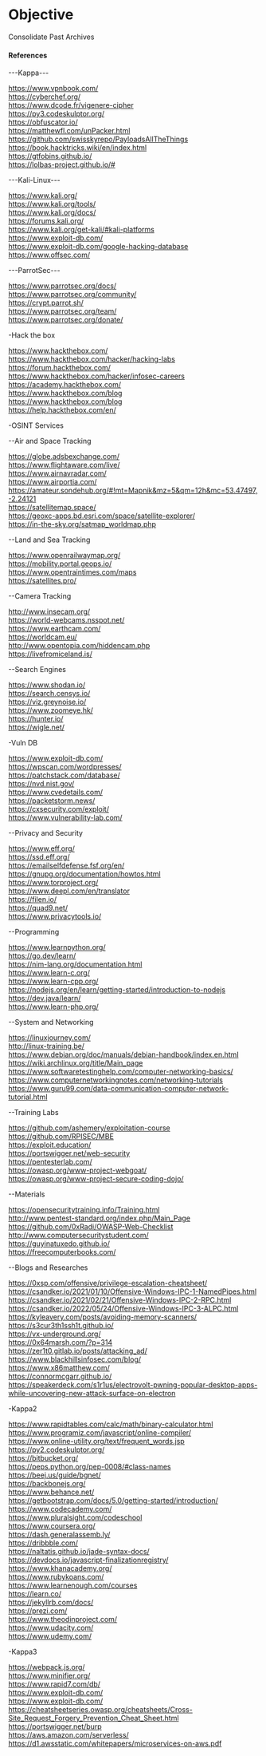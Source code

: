 # Objective

Consolidate Past Archives<br>

#### References

---Kappa---

https://www.vpnbook.com/<br>
https://cyberchef.org/<br>
https://www.dcode.fr/vigenere-cipher<br>
https://py3.codeskulptor.org/<br>
https://obfuscator.io/<br>
https://matthewfl.com/unPacker.html<br>
https://github.com/swisskyrepo/PayloadsAllTheThings<br>
https://book.hacktricks.wiki/en/index.html<br>
https://gtfobins.github.io/<br>
https://lolbas-project.github.io/#<br>

---Kali-Linux---

https://www.kali.org/<br>
https://www.kali.org/tools/<br>
https://www.kali.org/docs/<br>
https://forums.kali.org/<br>
https://www.kali.org/get-kali/#kali-platforms<br>
https://www.exploit-db.com/<br>
https://www.exploit-db.com/google-hacking-database<br>
https://www.offsec.com/<br>

---ParrotSec---

https://www.parrotsec.org/docs/<br>
https://www.parrotsec.org/community/<br>
https://crypt.parrot.sh/<br>
https://www.parrotsec.org/team/<br>
https://www.parrotsec.org/donate/<br>

-Hack the box

https://www.hackthebox.com/<br>
https://www.hackthebox.com/hacker/hacking-labs<br>
https://forum.hackthebox.com/<br>
https://www.hackthebox.com/hacker/infosec-careers<br>
https://academy.hackthebox.com/<br>
https://www.hackthebox.com/blog<br>
https://www.hackthebox.com/blog<br>
https://help.hackthebox.com/en/<br>

-OSINT Services

--Air and Space Tracking

https://globe.adsbexchange.com/<br>
https://www.flightaware.com/live/<br>
https://www.airnavradar.com/<br>
https://www.airportia.com/<br>
https://amateur.sondehub.org/#!mt=Mapnik&mz=5&qm=12h&mc=53.47497,-2.24121<br>
https://satellitemap.space/<br>
https://geoxc-apps.bd.esri.com/space/satellite-explorer/<br>
https://in-the-sky.org/satmap_worldmap.php<br>

--Land and Sea Tracking

https://www.openrailwaymap.org/<br>
https://mobility.portal.geops.io/<br>
https://www.opentraintimes.com/maps<br>
https://satellites.pro/<br>

--Camera Tracking

http://www.insecam.org/<br>
https://world-webcams.nsspot.net/<br>
https://www.earthcam.com/<br>
https://worldcam.eu/<br>
http://www.opentopia.com/hiddencam.php<br>
https://livefromiceland.is/<br>

--Search Engines

https://www.shodan.io/<br>
https://search.censys.io/<br>
https://viz.greynoise.io/<br>
https://www.zoomeye.hk/<br>
https://hunter.io/<br>
https://wigle.net/<br>

-Vuln DB

https://www.exploit-db.com/<br>
https://wpscan.com/wordpresses/<br>
https://patchstack.com/database/<br>
https://nvd.nist.gov/<br>
https://www.cvedetails.com/<br>
https://packetstorm.news/<br>
https://cxsecurity.com/exploit/<br>
https://www.vulnerability-lab.com/<br>

--Privacy and Security

https://www.eff.org/<br>
https://ssd.eff.org/<br>
https://emailselfdefense.fsf.org/en/<br>
https://gnupg.org/documentation/howtos.html<br>
https://www.torproject.org/<br>
https://www.deepl.com/en/translator<br>
https://filen.io/<br>
https://quad9.net/<br>
https://www.privacytools.io/<br>

--Programming

https://www.learnpython.org/<br>
https://go.dev/learn/<br>
https://nim-lang.org/documentation.html<br>
https://www.learn-c.org/<br>
https://www.learn-cpp.org/<br>
https://nodejs.org/en/learn/getting-started/introduction-to-nodejs<br>
https://dev.java/learn/<br>
https://www.learn-php.org/<br>

--System and Networking

https://linuxjourney.com/<br>
http://linux-training.be/<br>
https://www.debian.org/doc/manuals/debian-handbook/index.en.html<br>
https://wiki.archlinux.org/title/Main_page<br>
https://www.softwaretestinghelp.com/computer-networking-basics/<br>
https://www.computernetworkingnotes.com/networking-tutorials<br>
https://www.guru99.com/data-communication-computer-network-tutorial.html<br>

--Training Labs

https://github.com/ashemery/exploitation-course<br>
https://github.com/RPISEC/MBE<br>
https://exploit.education/<br>
https://portswigger.net/web-security<br>
https://pentesterlab.com/<br>
https://owasp.org/www-project-webgoat/<br>
https://owasp.org/www-project-secure-coding-dojo/<br>

--Materials

https://opensecuritytraining.info/Training.html<br>
http://www.pentest-standard.org/index.php/Main_Page<br>
https://github.com/0xRadi/OWASP-Web-Checklist<br>
http://www.computersecuritystudent.com/<br>
https://guyinatuxedo.github.io/<br>
https://freecomputerbooks.com/<br>

--Blogs and Researches

https://0xsp.com/offensive/privilege-escalation-cheatsheet/<br>
https://csandker.io/2021/01/10/Offensive-Windows-IPC-1-NamedPipes.html<br>
https://csandker.io/2021/02/21/Offensive-Windows-IPC-2-RPC.html<br>
https://csandker.io/2022/05/24/Offensive-Windows-IPC-3-ALPC.html<br>
https://kyleavery.com/posts/avoiding-memory-scanners/<br>
https://s3cur3th1ssh1t.github.io/<br>
https://vx-underground.org/<br>
https://0x64marsh.com/?p=314<br>
https://zer1t0.gitlab.io/posts/attacking_ad/<br>
https://www.blackhillsinfosec.com/blog/<br>
https://www.x86matthew.com/<br>
https://connormcgarr.github.io/<br>
https://speakerdeck.com/s1r1us/electrovolt-pwning-popular-desktop-apps-while-uncovering-new-attack-surface-on-electron<br>

-Kappa2

https://www.rapidtables.com/calc/math/binary-calculator.html<br>
https://www.programiz.com/javascript/online-compiler/<br>
https://www.online-utility.org/text/frequent_words.jsp<br>
https://py2.codeskulptor.org/<br>
https://bitbucket.org/<br>
https://peps.python.org/pep-0008/#class-names<br>
https://beej.us/guide/bgnet/<br>
https://backbonejs.org/<br>
https://www.behance.net/<br>
https://getbootstrap.com/docs/5.0/getting-started/introduction/<br>
https://www.codecademy.com/<br>
https://www.pluralsight.com/codeschool<br>
https://www.coursera.org/<br>
https://dash.generalassemb.ly/<br>
https://dribbble.com/<br>
https://naltatis.github.io/jade-syntax-docs/<br>
https://devdocs.io/javascript-finalizationregistry/<br>
https://www.khanacademy.org/<br>
https://www.rubykoans.com/<br>
https://www.learnenough.com/courses<br>
https://learn.co/<br>
https://jekyllrb.com/docs/<br>
https://prezi.com/<br>
https://www.theodinproject.com/<br>
https://www.udacity.com/<br>
https://www.udemy.com/<br>

-Kappa3

https://webpack.js.org/<br>
https://www.minifier.org/<br>
https://www.rapid7.com/db/<br>
https://www.exploit-db.com/<br>
https://www.exploit-db.com/<br>
https://cheatsheetseries.owasp.org/cheatsheets/Cross-Site_Request_Forgery_Prevention_Cheat_Sheet.html<br>
https://portswigger.net/burp<br>
https://aws.amazon.com/serverless/<br>
https://d1.awsstatic.com/whitepapers/microservices-on-aws.pdf<br>

